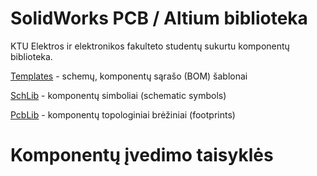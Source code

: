 # SolidWorks PCB / Altium biblioteka
KTU Elektros ir elektronikos fakulteto studentų sukurtu komponentų biblioteka.
 
[Templates](https://github.com/Aleksandrovas/KTU_Lib/tree/main/Templates) - schemų, komponentų sąrašo (BOM) šablonai

[SchLib](https://github.com/Aleksandrovas/KTU_Lib/tree/main/SchLib) - komponentų simboliai (schematic symbols)

[PcbLib](https://github.com/Aleksandrovas/KTU_Lib/tree/main/PcbLib) - komponentų topologiniai brėžiniai (footprints)



# Komponentų įvedimo taisyklės



